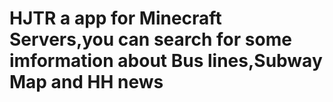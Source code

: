 # HJTR a app for Minecraft Servers,you can search for some imformation about Bus lines,Subway Map and HH news
